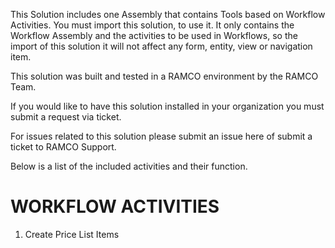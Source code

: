 This Solution includes one Assembly that contains Tools based on Workflow Activities. You must import this solution, to use it. It only contains the Workflow Assembly and the activities to be used in Workflows, so the import of this solution it will not affect any form, entity, view or navigation item.

This solution was built and tested in a RAMCO environment by the RAMCO Team.

If you would like to have this solution installed in your organization you must submit a request via ticket.

For issues related to this solution please submit an issue here of submit a ticket to RAMCO Support.

Below is a list of the included activities and their function.

# __WORKFLOW ACTIVITIES__ #

1. Create Price List Items

